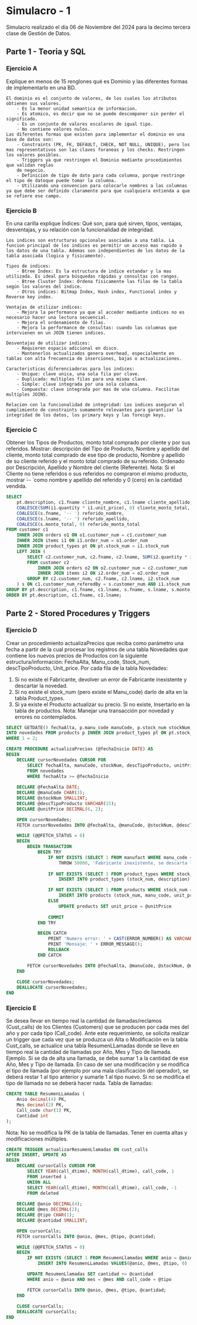 # Simulacro - 1

Simulacro realizado el día 06 de Noviembre del 2024 para la decimo tercera clase de Gestión de Datos.

## Parte 1 - Teoria y SQL

### Ejercicio A
Explique en menos de 15 renglones qué es Dominio y las diferentes formas de implementarlo en una BD.
```
El dominio es el conjunto de valores, de los cuales los atributos obtienen sus valores. 
    - Es la menor unidad semantica de informacion.
    - Es atomico, es decir que no se puede descomponer sin perder el significado.
    - Es un conjunto de valores escalares de igual tipo.
    - No contiene valores nulos.
Las diferentes formas que existen para implementar el dominio en una base de datos son:
    - Constraints (PK, FK, DEFAULT, CHECK, NOT NULL, UNIQUE), pero los mas representativos son las claves foraneas y los checks. Restringen los valores posibles.
    - Triggers ya que restringen el Dominio mediante procedimientos que validan reglas
    de negocio.
    - Definicion de tipo de dato para cada columna, porque restringe el tipo de datoque puede tomar la columna.
    - Utilizando una convencion para colocarle nombres a las columnas ya que debe ser definido claramente para que cualquiera entienda a que se refiere ese campo.
```

### Ejercicio B
En una carilla explique Índices: Qué son, para qué sirven, tipos, ventajas, desventajas, y su relación con la funcionalidad de integridad.

```
Los indices son estructuras opcionales asociadas a una tabla. La funcion principal de los indices es permitir un acceso mas rapido a los datos de una tabla. Ademas son independientes de los datos de la tabla asociada (logica y fisicamente). 

Tipos de indices: 
    - Btree Index: Es la estructura de indice estandar y la mas utilizada. Es ideal para búsquedas rápidas y consultas con rangos.
    - Btree Cluster Index: Ordena físicamente las filas de la tabla según los valores del índice.
    - Otros indices: Bitmap Index, Hash index, Functional index y Reverse key index. 

Ventajas de utilizar indices:
    - Mejora la performance ya que al acceder mediante indices no es necesario hacer una lectura secuencial.
    - Mejora el ordenamiento de filas.
    - Mejora la performance de consultas: cuando las columnas que intervienen en un JOIN tienen indices.  

Desventajas de utilizar indices:
    - Requieren espacio adicional en disco.
    - Mantenerlos actualizados genera overhead, especialmente en tablas con alta frecuencia de inserciones, bajas o actualizaciones.

Caracteristicas diferenciadoras para los indices:
    - Unique: clave unica, una sola fila por clave.
    - Duplicada: multiples filas para una misma clave.
    - Simple: clave integrada por una sola columna.
    - Compuesta: clave integrada por mas de una columna. Facilitan multiples JOINS. 

Relacion con la funcionalidad de integridad: Los indices aseguran el cumplimiento de constraints sumamente relevantes para garantizar la integridad de los datos, los primary keys y las foreign keys.
```

### Ejercicio C
Obtener los Tipos de Productos, monto total comprado por cliente y por sus referidos. Mostrar: descripción del Tipo de Producto, Nombre y apellido del cliente, monto total comprado de ese tipo de producto, Nombre y apellido de su cliente referido y el monto total comprado de su referido. Ordenado por Descripción, Apellido y Nombre del cliente (Referente). Nota: Si el Cliente no tiene referidos o sus referidos no compraron el mismo producto, mostrar ́-- ́ como nombre y apellido del referido y 0 (cero) en la cantidad vendida.

```sql
SELECT 
    pt.description, c1.fname cliente_nombre, c1.lname cliente_apellido, 
    COALESCE(SUM(i1.quantity * i1.unit_price), 0) cliente_monto_total,
    COALESCE(s.fname, '-- ') referido_nombre, 
    COALESCE(s.lname, '-- ') referido_apellido, 
    COALESCE(s.monto_total, 0) referido_monto_total
FROM customer c1 
    INNER JOIN orders o1 ON o1.customer_num = c1.customer_num
    INNER JOIN items i1 ON i1.order_num = o1.order_num
    INNER JOIN product_types pt ON pt.stock_num = i1.stock_num
    LEFT JOIN (
        SELECT c2.customer_num, c2.fname, c2.lname, SUM(i2.quantity * i2.unit_price) monto_total, i2.stock_num
        FROM customer c2
            INNER JOIN orders o2 ON o2.customer_num = c2.customer_num
            INNER JOIN items i2 ON i2.order_num = o2.order_num 
        GROUP BY c2.customer_num, c2.fname, c2.lname, i2.stock_num
    ) s ON c1.customer_num_referedBy = s.customer_num AND i1.stock_num = s.stock_num
GROUP BY pt.description, c1.fname, c1.lname, s.fname, s.lname, s.monto_total
ORDER BY pt.description, c1.fname, c1.lname; 
```

## Parte 2 - Stored Procedures y Triggers

### Ejercicio D
Crear un procedimiento actualizaPrecios que reciba como parámetro una fecha a partir de la cual procesar los registros de una tabla Novedades que contiene los nuevos precios de Productos con la siguiente estructura/información: FechaAlta, Manu_code, Stock_num, descTipoProducto, Unit_price. Por cada fila de la tabla Novedades:
1. Si no existe el Fabricante, devolver un error de Fabricante inexistente y descartar la novedad. 
2. Si no existe el stock_num (pero existe el Manu_code) darlo de alta en la tabla Product_types.
3. Si ya existe el Producto actualizar su precio. Si no existe, Insertarlo en la tabla de productos. 
Nota: Manejar una transacción por novedad y errores no contemplados.

```sql
SELECT GETDATE() fechaAlta, p.manu_code manuCode, p.stock_num stockNum, pt.description descTipoProducto, p.unit_price unitPrice 
INTO novedades FROM products p INNER JOIN product_types pt ON pt.stock_num = p.stock_num
WHERE 1 = 2;

CREATE PROCEDURE actualizaPrecios (@fechaInicio DATE) AS
BEGIN
    DECLARE cursorNovedades CURSOR FOR 
        SELECT fechaAlta, manuCode, stockNum, descTipoProducto, unitPrice
        FROM novedades
        WHERE fechaAlta >= @fechaInicio
	
	DECLARE @fechaAlta DATE;
	DECLARE @manuCode CHAR(3);
	DECLARE @stockNum SMALLINT;
    DECLARE @descTipoProducto VARCHAR(15);
    DECLARE @unitPrice DECIMAL(6, 2);

    OPEN cursorNovedades;
    FETCH cursorNovedades INTO @fechaAlta, @manuCode, @stockNum, @descTipoProducto, @unitPrice; 

    WHILE (@@FETCH_STATUS = 0)
	BEGIN
        BEGIN TRANSACTION
		    BEGIN TRY
                IF NOT EXISTS (SELECT 1 FROM manufact WHERE manu_code = @manuCode)
                    THROW 50000, 'Fabricante inexistente, se descarta la novedad.', 1
                
                IF NOT EXISTS (SELECT 1 FROM product_types WHERE stock_num = @stockNum)
                    INSERT INTO product_types (stock_num, description) VALUES (@stockNum, @descTipoProducto)

                IF NOT EXISTS (SELECT 1 FROM products WHERE stock_num = @stockNum AND manu_code = @manuCode)
                    INSERT INTO products (stock_num, manu_code, unit_price) VALUES (@stockNum, @descTipoProducto, @unitPrice)
                ELSE 
                    UPDATE products SET unit_price = @unitPrice
	
				COMMIT
			END TRY

			BEGIN CATCH
				PRINT 'Numero error: ' + CAST(ERROR_NUMBER() AS VARCHAR);
				PRINT 'Mensaje: ' + ERROR_MESSAGE();
				ROLLBACK
			END CATCH

        FETCH cursorNovedades INTO @fechaAlta, @manuCode, @stockNum, @descTipoProducto, @unitPrice;
    END
	
    CLOSE cursorNovedades;
    DEALLOCATE cursorNovedades;
END
```

### Ejercicio E

Se desea llevar en tiempo real la cantidad de llamadas/reclamos (Cust_calls) de los Clientes (Customers) que se producen por cada mes del año y por cada tipo (Call_code). Ante este requerimiento, se solicita realizar un trigger que cada vez que se produzca un Alta o Modificación en la tabla Cust_calls, se actualice una tabla ResumenLLamadas donde se lleve en tiempo real la cantidad de llamadas por Año, Mes y Tipo de llamada. Ejemplo. Si se da de alta una llamada, se debe sumar 1 a la cantidad de ese Año, Mes y Tipo de llamada. En caso de ser una modificación y se modifica el tipo de llamada (por ejemplo por una mala clasificación del operador), se deberá restar 1 al tipo anterior y sumarle 1 al tipo nuevo. Si no se modifica el tipo de llamada no se deberá hacer nada. Tabla de llamadas:
```sql
CREATE TABLE ResumenLLamadas (
    Anio decimal(4) PK,
    Mes decimal(2) PK,
    Call_code char(1) PK,
    Cantidad int
);
```

Nota: No se modifica la PK de la tabla de llamadas. Tener en cuenta altas y modificaciones múltiples.

```sql
CREATE TRIGGER actualizarResumenLlamadas ON cust_calls 
AFTER INSERT, UPDATE AS
BEGIN
    DECLARE cursorCalls CURSOR FOR 
        SELECT YEAR(call_dtime), MONTH(call_dtime), call_code, 1
        FROM inserted i
        UNION ALL
        SELECT YEAR(call_dtime), MONTH(call_dtime), call_code, -1
        FROM deleted 
        
	DECLARE @anio DECIMAL(4);
    DECLARE @mes DECIMAL(2);
	DECLARE @tipo CHAR(1);
    DECLARE @cantidad SMALLINT;

    OPEN cursorCalls;
    FETCH cursorCalls INTO @anio, @mes, @tipo, @cantidad; 

    WHILE (@@FETCH_STATUS = 0)
	BEGIN
        IF NOT EXISTS (SELECT 1 FROM ResumenLlamadas WHERE anio = @anio AND mes = @mes AND code_call = @tipo)
            INSERT INTO ResumenLLamadas VALUES(@anio, @mes, @tipo, 0)

        UPDATE ResumenLlamadas SET cantidad += @cantidad
        WHERE anio = @anio AND mes = @mes AND call_code = @tipo 

        FETCH cursorCalls INTO @anio, @mes, @tipo, @cantidad; 
    END
	
    CLOSE cursorCalls;
    DEALLOCATE cursorCalls; 
END
```